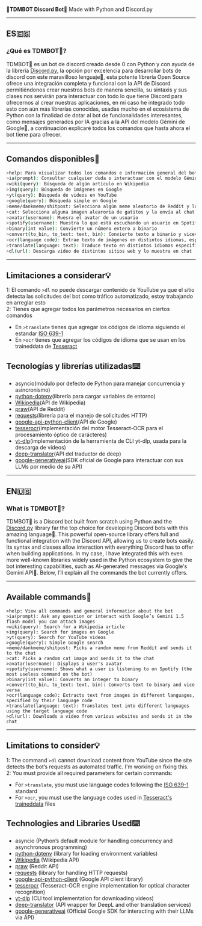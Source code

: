**💠TDMBOT Discord Bot💠** 
Made with Python and Discord.py  

---

## ES🇪🇸  
### ¿Qué es TDMBOT💠?  
TDMBOT💠 es un bot de discord creado desde 0 con Python y con ayuda de la librería [Discord.py](https://discordpy.readthedocs.io/en/stable/), la opción por excelencia para desarrollar bots de discord con este maravilloso lenguaje🐍, esta potente librería Open Source ofrece una integración completa y funcional con la API de Discord permitiéndonos crear nuestros bots de manera sencilla, su sintaxis y sus clases nos servirán para interactuar con todo lo que tiene Discord para ofrecernos al crear nuestras aplicaciones, en mi caso he integrado todo esto con aún más librerías conocidas, usadas mucho en el ecosistema de Python con la finalidad de dotar al bot de funcionalidades interesantes, como mensajes generados por IA gracias a la API del modelo Gémini de Google🧠, a continuación explicaré todos los comandos que hasta ahora el bot tiene para ofrecer.  

---

## Comandos disponibles📝    

```bash
>help: Para visualizar todos los comandos e información general del bot
>ia(prompt): Consultar cualquier duda o interactuar con el modelo Gémini 1.5 flash de Google, puedes adjuntar imágenes
>wiki(query): Búsqueda de algún artículo en Wikipedia
>img(query): Búsqueda de imágenes en Google
>yt(query): Búsqueda de videos en YouTube
>google(query): Búsqueda simple en Google
>meme/dankmeme/shitpost: Selecciona algún meme aleatorio de Reddit y lo envía al chat
>cat: Selecciona alguna imagen alearoria de gatitos y la envía al chat
>avatar(username): Muesra el avatar de un usuario
>spotify(username): Muestra lo que está escuchando un usuario en Spotify (el comando más inútil del bot)
>binary(int value): Convierte un número entero a binario
>convert(to_bin, to_text: text, bin): Convierte texto a binario y viceversa
>ocr(language code): Extrae texto de imágenes en distintos idiomas, especificados con su código de idioma
>translate(language: text): Traduce texto en distintos idiomas especificado el código de idioma a traducir
>dl(url): Descarga video de distintos sitios web y lo muestra en chat
```


---


## Limitaciones a considerar💡  
1: El comando ```>dl``` no puede descargar contenido de YouTube ya que el sitio detecta las solicitudes del bot como tráfico automatizado, estoy trabajando en arreglar esto  
2: Tienes que agregar todos los parámetros necesarios en ciertos comandos  
- En ```>translate``` tienes que agregar los códigos de idioma siguiendo el estandar [ISO 639-1](https://es.wikipedia.org/wiki/ISO_639-1)
- En ```>ocr``` tienes que agregar los códigos de idioma que se usan en los traineddata de [Tesseract](https://github.com/tesseract-ocr/tessdata)

## Tecnologías y librerías utilizadas⌨️  
- asyncio(módulo por defecto de Python para manejar concurrencia y asincronismo)
- [python-dotenv](https://pypi.org/project/python-dotenv/)(librería para cargar variables de entorno)
- [Wikipedia](https://pypi.org/project/wikipedia/)(API de Wikipedia)
- [praw](https://pypi.org/project/praw/)(API de Reddit)
- [requests](https://pypi.org/project/requests/)(librería para el manejo de solicitudes HTTP)
- [google-api-python-client](https://pypi.org/project/google-api-python-client/)(API de Google)
- [tesserocr](https://pypi.org/project/tesserocr/)(implementación del motor Tesseract-OCR para el procesamiento óptico de carácteres)
- [yt-dlp](https://pypi.org/project/yt-dlp/)(implementación de la herramienta de CLI yt-dlp, usada para la descarga de videos)
- [deep-translator](https://pypi.org/project/deep-translator/)(API del traductor de deep)
- [google-generativeai](https://pypi.org/project/google-generativeai/)(SDK oficial de Google para interactuar con sus LLMs por medio de su API)


---

## EN🇺🇸  
### What is TDMBOT💠?
TDMBOT💠 is a Discord bot built from scratch using Python and the [Discord.py](https://discordpy.readthedocs.io/en/stable/) library far the top choice for developing Discord bots with this amazing language🐍. This powerful open-source library offers full and functional integration with the Discord API, allowing us to create bots easily. Its syntax and classes allow interaction with everything Discord has to offer when building applications.
In my case, I have integrated this with even more well-known libraries widely used in the Python ecosystem to give the bot interesting capabilities, such as AI-generated messages via Google's Gemini API🧠. Below, I’ll explain all the commands the bot currently offers.

---

## Available commands📝

```
>help: View all commands and general information about the bot
>ia(prompt): Ask any question or interact with Google’s Gemini 1.5 flash model you can attach images
>wiki(query): Search for a Wikipedia article
>img(query): Search for images on Google
>yt(query): Search for YouTube videos
>google(query): Simple Google search
>meme/dankmeme/shitpost: Picks a random meme from Reddit and sends it to the chat
>cat: Picks a random cat image and sends it to the chat
>avatar(username): Displays a user's avatar
>spotify(username): Shows what a user is listening to on Spotify (the most useless command on the bot)
>binary(int value): Converts an integer to binary
>convert(to_bin, to_text: text, bin): Converts text to binary and vice versa
>ocr(language code): Extracts text from images in different languages, specified by their language code
>translate(language: text): Translates text into different languages using the target language code
>dl(url): Downloads a video from various websites and sends it in the chat
```


---


## Limitations to consider💡
1: The command ```>dl``` cannot download content from YouTube since the site detects the bot’s requests as automated traffic. I'm working on fixing this.  
2: You must provide all required parameters for certain commands:
- For ```>translate```, you must use language codes following the [ISO 639-1](https://en.wikipedia.org/wiki/ISO_639-1) standard
- For ```>ocr```, you must use the language codes used in [Tesseract's traineddata](https://github.com/tesseract-ocr/tessdata) files

## Technologies and Libraries Used⌨️  
- asyncio (Python’s default module for handling concurrency and asynchronous programming)  
- [python-dotenv](https://pypi.org/project/python-dotenv/) (library for loading environment variables)  
- [Wikipedia](https://pypi.org/project/wikipedia/) (Wikipedia API)  
- [praw](https://pypi.org/project/praw/) (Reddit API)  
- [requests](https://pypi.org/project/requests/) (library for handling HTTP requests)  
- [google-api-python-client](https://pypi.org/project/google-api-python-client/) (Google API client library)  
- [tesserocr](https://pypi.org/project/tesserocr/) (Tesseract-OCR engine implementation for optical character recognition)  
- [yt-dlp](https://pypi.org/project/yt-dlp/) (CLI tool implementation for downloading videos)  
- [deep-translator](https://pypi.org/project/deep-translator/) (API wrapper for DeepL and other translation services)  
- [google-generativeai](https://pypi.org/project/google-generativeai/) (Official Google SDK for interacting with their LLMs via API)  


